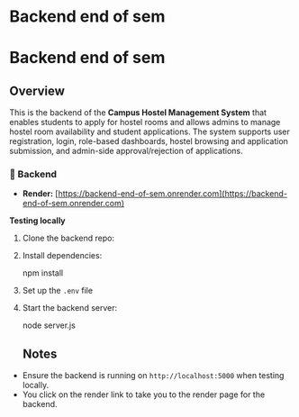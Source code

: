 # Backend end of sem

# Backend end of sem

## Overview
This is the backend of the **Campus Hostel Management System**  that enables students to apply for hostel rooms and allows admins to manage hostel room availability and student applications. The system supports user registration, login, role-based dashboards, hostel browsing and application submission, and admin-side approval/rejection of applications.
 
 ### 🔹 Backend
- **Render:** [https://backend-end-of-sem.onrender.com](https://backend-end-of-sem.onrender.com)

**Testing locally**

1. Clone the backend repo:
   
   
2. Install dependencies:
   
   npm install
   
3. Set up the  `.env` file 

4. Start the backend server:
   
   node server.js


   ##  Notes

- Ensure the backend is running on `http://localhost:5000` when testing locally.
- You click on the render link to take you to the render page for the backend.




 
